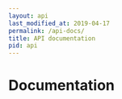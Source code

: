 ```yaml
---
layout: api
last_modified_at: 2019-04-17
permalink: /api-docs/
title: API documentation
pid: api
---
```


# Documentation
